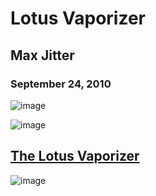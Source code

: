 # Lotus Vaporizer
## Max Jitter
### September 24, 2010

![image](https://user-images.githubusercontent.com/104687767/167318701-7d7d32a0-d899-41de-b651-d2caa3b34453.png)

![image](https://user-images.githubusercontent.com/104687767/167319179-9d0e1fd0-6ead-43af-9618-b75f14cf023f.png)


## [The Lotus Vaporizer](https://github.com/BeyondCombustion/The-Consensus/tree/main/No%20Longer%20In%20Production/Lotus/The%20Lotus)

![image](https://user-images.githubusercontent.com/104687767/167319198-946bf5f1-6340-4047-ab54-4274277038e0.png)
